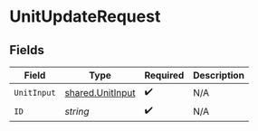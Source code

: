 # UnitUpdateRequest


## Fields

| Field                                                | Type                                                 | Required                                             | Description                                          |
| ---------------------------------------------------- | ---------------------------------------------------- | ---------------------------------------------------- | ---------------------------------------------------- |
| `UnitInput`                                          | [shared.UnitInput](../../models/shared/unitinput.md) | :heavy_check_mark:                                   | N/A                                                  |
| `ID`                                                 | *string*                                             | :heavy_check_mark:                                   | N/A                                                  |